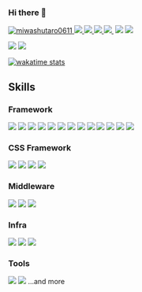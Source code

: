 ### Hi there 👋

[ ![miwashutaro0611](https://komarev.com/ghpvc/?username=ngtpro)
](https://github.com/ngtpro/ngtpro/)
[![](https://img.shields.io/twitter/follow/Ngtpro27?label=Twitter&logo=twitter&style=flat)
](http://twitter.com/jackmiwamiwa)
[![](https://img.shields.io/github/followers/ngtpro?label=follow&logo=github&style=flat)
](https://github.com/ngtpro)
[![](https://qiita-badge.apiapi.app/s/ngtpro/posts.svg)
](http://qiita.com/ngtpro)
[![](https://qiita-badge.apiapi.app/s/ngtpro/contributions.svg)
](http://qiita.com/ngtpro)
[![]()]()
[![](https://zenn.badge.nikaera.com/s/ngtpro/articles?style=plastic)](https://zenn.dev/ngtpro/articles)
[![](https://zenn.badge.nikaera.com/s/ngtpro/likes?style=plastic)](https://zenn.dev/ngtpro)

![](https://raw.githubusercontent.com/ngtpro/github-stats/master/generated/languages.svg#gh-dark-mode-only)
![](https://raw.githubusercontent.com/ngtpro/github-stats/master/generated/languages.svg#gh-light-mode-only)

[![wakatime stats](https://github-readme-stats.vercel.app/api/wakatime?username=TSUTOMU&layout=compact&theme=dark)](https://github.com/anuraghazra/github-readme-stats)

## Skills

### Framework

[![](https://img.shields.io/badge/-TypeScript-000?style=flat&logo=TypeScript)](https://github.com/ngtpro)
[![](https://img.shields.io/badge/-Next.js-000?style=flat&logo=Next.js)](https://github.com/ngtpro)
[![](https://img.shields.io/badge/-Nuxt.js-000?style=flat&logo=Nuxt.js)](https://github.com/ngtpro)
[![](https://img.shields.io/badge/-React.js-000?style=flat&logo=React)](https://github.com/ngtpro)
[![](https://img.shields.io/badge/-Vue.js-000?style=flat&logo=Vue.js)](https://github.com/ngtpro)
[![](https://img.shields.io/badge/-Electron-000?style=flat&logo=Electron)](https://github.com/ngtpro)
[![](https://img.shields.io/badge/-Node.js-000?style=flat&logo=Node.js)](https://github.com/ngtpro)
[![](https://img.shields.io/badge/-Nest.js-000?style=flat&logo=Nestjs)](https://github.com/ngtpro)
[![](https://img.shields.io/badge/-Go-000?style=flat&logo=Go)](https://github.com/ngtpro)
[![](https://img.shields.io/badge/-PHP-000?style=flat&logo=PHP)](https://github.com/ngtpro)
[![](https://img.shields.io/badge/-Python-000?style=flat&logo=Python)](https://github.com/ngtpro)
[![](https://img.shields.io/badge/-Flutter-000?style=flat&logo=Flutter)](https://github.com/ngtpro)
[![](https://img.shields.io/badge/-Dart-000?style=flat&logo=Dart)](https://github.com/ngtpro)

### CSS Framework

[![](https://img.shields.io/badge/-MUI-000?style=flat&logo=MUI)](https://github.com/ngtpro)
[![](https://img.shields.io/badge/-TailwindCSS-000?style=flat&logo=TailwindCSS)](https://github.com/ngtpro)
[![](https://img.shields.io/badge/-UIKit-000?style=flat&logo=UIKit)](https://github.com/ngtpro)
[![](https://img.shields.io/badge/-Sass-000?style=flat&logo=Sass)](https://github.com/ngtpro)

### Middleware

[![](https://img.shields.io/badge/-Docker-000?style=flat&logo=docker)](https://github.com/ngtpro)
[![](https://img.shields.io/badge/-MySQL-000?style=flat&logo=mysql)](https://github.com/ngtpro)
[![](https://img.shields.io/badge/-SQLite-000?style=flat&logo=SQLite)](https://github.com/ngtpro)

### Infra

[![](https://img.shields.io/badge/-GoogleCloud-000?style=flat&logo=GoogleCloud)](https://github.com/ngtpro)
[![](https://img.shields.io/badge/-Vercel-000?style=flat&logo=Vercel)](https://github.com/ngtpro)
[![](https://img.shields.io/badge/-Heroku-000?style=flat&logo=heroku)](https://github.com/ngtpro)

### Tools

[![](https://img.shields.io/badge/-VSCode-000?style=flat&logo=VisualStudioCode)](https://github.com/ngtpro)
[![](https://img.shields.io/badge/-Figma-000?style=flat&logo=Figma)](https://github.com/ngtpro)
...and more

<!--
**ngtpro/ngtpro** is a ✨ _special_ ✨ repository because its `README.md` (this file) appears on your GitHub profile.

Here are some ideas to get you started:

- 🔭 I’m currently working on ...
- 🌱 I’m currently learning ...
- 👯 I’m looking to collaborate on ...
- 🤔 I’m looking for help with ...
- 💬 Ask me about ...
- 📫 How to reach me: ...
- 😄 Pronouns: ...
- ⚡ Fun fact: ...
-->
